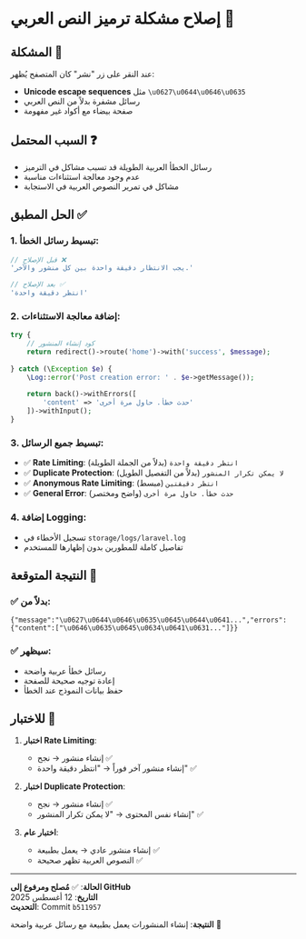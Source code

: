 # إصلاح مشكلة ترميز النص العربي 🔧

## المشكلة 🚨
عند النقر على زر "نشر" كان المتصفح يُظهر:
- **Unicode escape sequences** مثل `\u0627\u0644\u0646\u0635`
- رسائل مشفرة بدلاً من النص العربي
- صفحة بيضاء مع أكواد غير مفهومة

## السبب المحتمل ❓
- رسائل الخطأ العربية الطويلة قد تسبب مشاكل في الترميز
- عدم وجود معالجة استثناءات مناسبة
- مشاكل في تمرير النصوص العربية في الاستجابة

## الحل المطبق ✅

### 1. **تبسيط رسائل الخطأ**:
```php
// قبل الإصلاح ❌
'يجب الانتظار دقيقة واحدة بين كل منشور والآخر.'

// بعد الإصلاح ✅  
'انتظر دقيقة واحدة'
```

### 2. **إضافة معالجة الاستثناءات**:
```php
try {
    // كود إنشاء المنشور
    return redirect()->route('home')->with('success', $message);
    
} catch (\Exception $e) {
    \Log::error('Post creation error: ' . $e->getMessage());
    
    return back()->withErrors([
        'content' => 'حدث خطأ. حاول مرة أخرى'
    ])->withInput();
}
```

### 3. **تبسيط جميع الرسائل**:
- ✅ **Rate Limiting**: `انتظر دقيقة واحدة` (بدلاً من الجملة الطويلة)
- ✅ **Duplicate Protection**: `لا يمكن تكرار المنشور` (بدلاً من التفصيل الطويل)
- ✅ **Anonymous Rate Limiting**: `انتظر دقيقتين` (مبسط)
- ✅ **General Error**: `حدث خطأ. حاول مرة أخرى` (واضح ومختصر)

### 4. **إضافة Logging**:
- تسجيل الأخطاء في `storage/logs/laravel.log`
- تفاصيل كاملة للمطورين بدون إظهارها للمستخدم

## النتيجة المتوقعة 🎯

### ✅ **بدلاً من**:
```
{"message":"\u0627\u0644\u0646\u0635\u0645\u0644\u0641...","errors":{"content":["\u0646\u0635\u0645\u0634\u0641\u0631..."]}}
```

### ✅ **سيظهر**:
- رسائل خطأ عربية واضحة
- إعادة توجيه صحيحة للصفحة
- حفظ بيانات النموذج عند الخطأ

## للاختبار 🧪

1. **اختبار Rate Limiting**:
   - إنشاء منشور → نجح ✅
   - إنشاء منشور آخر فوراً → "انتظر دقيقة واحدة" ✅

2. **اختبار Duplicate Protection**:
   - إنشاء منشور → نجح ✅
   - إنشاء نفس المحتوى → "لا يمكن تكرار المنشور" ✅

3. **اختبار عام**:
   - إنشاء منشور عادي → يعمل بطبيعة ✅
   - النصوص العربية تظهر صحيحة ✅

---

**الحالة**: ✅ **مُصلح ومرفوع إلى GitHub**  
**التاريخ**: 12 أغسطس 2025  
**التحديث**: Commit `b511957`

**النتيجة**: إنشاء المنشورات يعمل بطبيعة مع رسائل عربية واضحة 🎉
